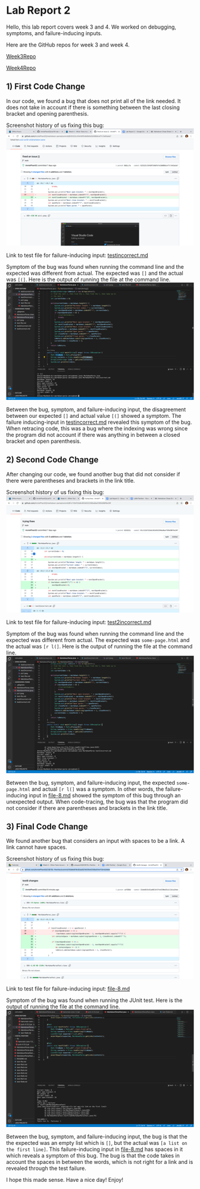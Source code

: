 # Lab Report 2
Hello, this lab report covers week 3 and 4. We worked on debugging, symptoms, and failure-inducing inputs. 

Here are the GitHub repos for week 3 and week 4. 

[Week3Repo](https://github.com/AnniePhan02/markdown-parse)

[Week4Repo](https://github.com/AnniePhan02/CSE15L-Panther.git 
)



## 1) First Code Change 
In our code, we found a bug that does not print all of the link needed. It does not take in account if there is something between the last closing bracket and opening parenthesis.

Screenshot history of us fixing this bug: 
![Image](CommitFix1.png)

Link to test file for failure-inducing input: [testincorrect.md](https://github.com/AnniePhan02/markdown-parse/blob/main/testincorrect.md)

Symptom of the bug was found when running the command line and the expected was different from actual. The expected was `[]` and the actual was `[(]`. Here is the output of running the file at the command line. 
![Image](CommitFix1Error.png)

Between the bug, symptom, and failure-inducing input, the disagreement between our expected `[]` and actual value `[(]` showed a symptom. The failure inducing-input in [testincorrect.md](https://github.com/AnniePhan02/markdown-parse/blob/main/testincorrect.md) revealed this symptom of the bug. When retracing code, this was a bug where the indexing was wrong since the program did not account if there was anything in between a closed bracket and open parenthesis. 

## 2) Second Code Change
After changing our code, we found another bug that did not consider if there were parentheses and brackets in the link title.

Screenshot history of us fixing this bug:
![Image](CommitFix2.png)

Link to test file for failure-inducing input:
[test2incorrect.md](https://github.com/AnniePhan02/markdown-parse/blob/81c112bf22e6c653d32236ba8aef395d98f6e29f/test2incorrect.md)


Symptom of the bug was found when running the command line and the expected was different from actual. The expected was `some-page.html` and the actual was `[r l(]`. Here is the output of running the file at the command line. 
![Image](CommitFix2Error.png)

Between the bug, symptom, and failure-inducing input, the expected `some-page.html` and actual `[r l(]` was a symptom. In other words, the failure-inducing input in [file-8.md](https://github.com/AnniePhan02/CSE15L-Panther/blob/main/test-file8.md) showed the symptom of this bug through an unexpected output. When code-tracing, the bug was that the program did not consider if there are parentheses and brackets in the link title. 



## 3) Final Code Change 
We found another bug that considers an input with spaces to be a link. A link cannot have spaces. 

Screenshot history of us fixing this bug: 
![Image](CommitHistory3.png)

Link to test file for failure-inducing input: [file-8.md](https://github.com/AnniePhan02/CSE15L-Panther/blob/main/test-file8.md)

Symptom of the bug was found when running the JUnit test. Here is the output of running the file at the command line. 
![Image](JUnitTest8.png)


Between the bug, symptom, and failure-inducing input, the bug is that the the expected was an empty list which is `[]`, but the actual was `[a list on the first line]`. This failure-inducing input in [file-8.md](https://github.com/AnniePhan02/CSE15L-Panther/blob/main/test-file8.md) has spaces in it which reveals a symptom of this bug. The bug is that the code takes in account the spaces in between the words, which is not right for a link and is revealed through the test failure.

I hope this made sense. Have a nice day! Enjoy!